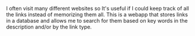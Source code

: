 I often visit many different websites so It's useful if I could keep track of all the links instead of memorizing them all. This is a webapp that stores links in a database and allows me to search for them based on key words in the description and/or by the link type.